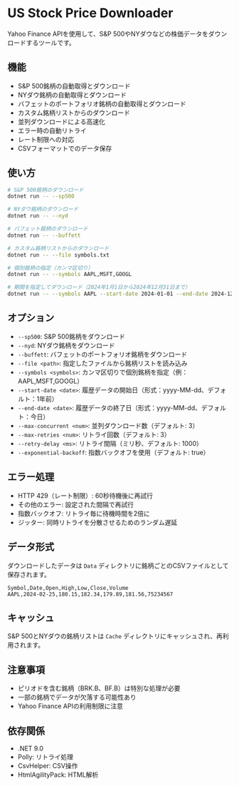 # US Stock Price Downloader

Yahoo Finance APIを使用して、S&P 500やNYダウなどの株価データをダウンロードするツールです。

## 機能

- S&P 500銘柄の自動取得とダウンロード
- NYダウ銘柄の自動取得とダウンロード
- バフェットのポートフォリオ銘柄の自動取得とダウンロード
- カスタム銘柄リストからのダウンロード
- 並列ダウンロードによる高速化
- エラー時の自動リトライ
- レート制限への対応
- CSVフォーマットでのデータ保存

## 使い方

```bash
# S&P 500銘柄のダウンロード
dotnet run -- --sp500

# NYダウ銘柄のダウンロード
dotnet run -- --nyd

# バフェット銘柄のダウンロード
dotnet run -- --buffett

# カスタム銘柄リストからのダウンロード
dotnet run -- --file symbols.txt

# 個別銘柄の指定（カンマ区切り）
dotnet run -- --symbols AAPL,MSFT,GOOGL

# 期間を指定してダウンロード（2024年1月1日から2024年12月31日まで）
dotnet run -- --symbols AAPL --start-date 2024-01-01 --end-date 2024-12-31
```

## オプション

- `--sp500`: S&P 500銘柄をダウンロード
- `--nyd`: NYダウ銘柄をダウンロード
- `--buffett`: バフェットのポートフォリオ銘柄をダウンロード
- `--file <path>`: 指定したファイルから銘柄リストを読み込み
- `--symbols <symbols>`: カンマ区切りで個別銘柄を指定（例：AAPL,MSFT,GOOGL）
- `--start-date <date>`: 履歴データの開始日（形式：yyyy-MM-dd、デフォルト：1年前）
- `--end-date <date>`: 履歴データの終了日（形式：yyyy-MM-dd、デフォルト：今日）
- `--max-concurrent <num>`: 並列ダウンロード数（デフォルト: 3）
- `--max-retries <num>`: リトライ回数（デフォルト: 3）
- `--retry-delay <ms>`: リトライ間隔（ミリ秒、デフォルト: 1000）
- `--exponential-backoff`: 指数バックオフを使用（デフォルト: true）

## エラー処理

- HTTP 429（レート制限）: 60秒待機後に再試行
- その他のエラー: 設定された間隔で再試行
- 指数バックオフ: リトライ毎に待機時間を2倍に
- ジッター: 同時リトライを分散させるためのランダム遅延

## データ形式

ダウンロードしたデータは `Data` ディレクトリに銘柄ごとのCSVファイルとして保存されます。

```csv
Symbol,Date,Open,High,Low,Close,Volume
AAPL,2024-02-25,180.15,182.34,179.89,181.56,75234567
```

## キャッシュ

S&P 500とNYダウの銘柄リストは `Cache` ディレクトリにキャッシュされ、再利用されます。

## 注意事項

- ピリオドを含む銘柄（BRK.B、BF.B）は特別な処理が必要
- 一部の銘柄でデータが欠落する可能性あり
- Yahoo Finance APIの利用制限に注意

## 依存関係

- .NET 9.0
- Polly: リトライ処理
- CsvHelper: CSV操作
- HtmlAgilityPack: HTML解析
